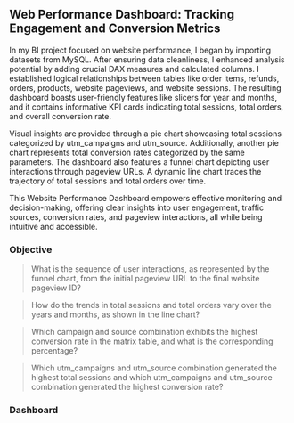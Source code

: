 ## Web Performance Dashboard: Tracking Engagement and Conversion Metrics

In my BI project focused on website performance, I began by importing datasets from MySQL. After ensuring data cleanliness, I enhanced analysis potential by adding crucial DAX measures and calculated columns. I established logical relationships between tables like order items, refunds, orders, products, website pageviews, and website sessions. The resulting dashboard boasts user-friendly features like slicers for year and months, and it contains informative KPI cards indicating total sessions, total orders, and overall conversion rate.

Visual insights are provided through a pie chart showcasing total sessions categorized by utm_campaigns and utm_source. Additionally, another pie chart represents total conversion rates categorized by the same parameters. The dashboard also features a funnel chart depicting user interactions through pageview URLs. A dynamic line chart traces the trajectory of total sessions and total orders over time.

This Website Performance Dashboard empowers effective monitoring and decision-making, offering clear insights into user engagement, traffic sources, conversion rates, and pageview interactions, all while being intuitive and accessible.

### Objective
>What is the sequence of user interactions, as represented by the funnel chart, from the initial pageview URL to the final website pageview ID?

>How do the trends in total sessions and total orders vary over the years and months, as shown in the line chart?

> Which campaign and source combination exhibits the highest conversion rate in the matrix table, and what is the corresponding percentage?

>Which utm_campaigns and utm_source combination generated the highest total sessions and which utm_campaigns and utm_source combination generated the highest conversion rate?

### Dashboard

